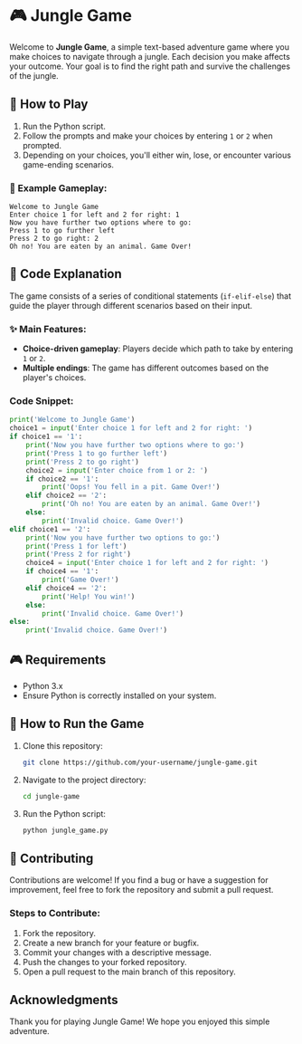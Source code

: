 # 🎮 Jungle Game

Welcome to **Jungle Game**, a simple text-based adventure game where you make choices to navigate through a jungle. Each decision you make affects your outcome. Your goal is to find the right path and survive the challenges of the jungle.

## 🚀  How to Play

1. Run the Python script.
2. Follow the prompts and make your choices by entering `1` or `2` when prompted.
3. Depending on your choices, you'll either win, lose, or encounter various game-ending scenarios.

### 🔮 Example Gameplay:
```
Welcome to Jungle Game
Enter choice 1 for left and 2 for right: 1
Now you have further two options where to go:
Press 1 to go further left
Press 2 to go right: 2
Oh no! You are eaten by an animal. Game Over!
```

## 🔮 Code Explanation

The game consists of a series of conditional statements (`if-elif-else`) that guide the player through different scenarios based on their input.

### ✨ Main Features:
- **Choice-driven gameplay**: Players decide which path to take by entering `1` or `2`.
- **Multiple endings**: The game has different outcomes based on the player's choices.

### Code Snippet:
```python
print('Welcome to Jungle Game')
choice1 = input('Enter choice 1 for left and 2 for right: ')
if choice1 == '1':
    print('Now you have further two options where to go:')
    print('Press 1 to go further left')
    print('Press 2 to go right')
    choice2 = input('Enter choice from 1 or 2: ')
    if choice2 == '1':
        print('Oops! You fell in a pit. Game Over!')
    elif choice2 == '2':
        print('Oh no! You are eaten by an animal. Game Over!')
    else:
        print('Invalid choice. Game Over!')
elif choice1 == '2':
    print('Now you have further two options to go:')
    print('Press 1 for left')
    print('Press 2 for right')
    choice4 = input('Enter choice 1 for left and 2 for right: ')
    if choice4 == '1':
        print('Game Over!')
    elif choice4 == '2':
        print('Help! You win!')
    else:
        print('Invalid choice. Game Over!')
else:
    print('Invalid choice. Game Over!')
```

## 🎮 Requirements

- Python 3.x
- Ensure Python is correctly installed on your system.

## 🚀 How to Run the Game

1. Clone this repository:
   ```bash
   git clone https://github.com/your-username/jungle-game.git
   ```
2. Navigate to the project directory:
   ```bash
   cd jungle-game
   ```
3. Run the Python script:
   ```bash
   python jungle_game.py
   ```

## 🤝 Contributing

Contributions are welcome! If you find a bug or have a suggestion for improvement, feel free to fork the repository and submit a pull request.

### Steps to Contribute:
1. Fork the repository.
2. Create a new branch for your feature or bugfix.
3. Commit your changes with a descriptive message.
4. Push the changes to your forked repository.
5. Open a pull request to the main branch of this repository.
   
## Acknowledgments

Thank you for playing Jungle Game! We hope you enjoyed this simple adventure.

